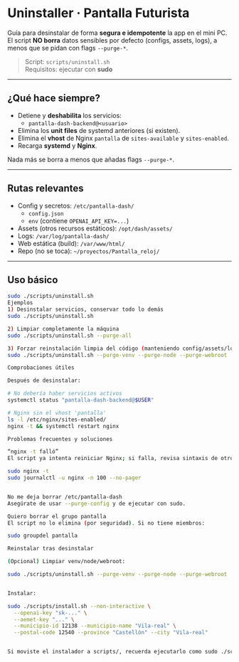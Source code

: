 # Uninstaller · Pantalla Futurista

Guía para desinstalar de forma **segura e idempotente** la app en el mini PC.
El script **NO borra** datos sensibles por defecto (configs, assets, logs), a menos que se pidan con flags `--purge-*`.

> Script: `scripts/uninstall.sh`  
> Requisitos: ejecutar con **sudo**

---

## ¿Qué hace siempre?

- Detiene y **deshabilita** los servicios:
  - `pantalla-dash-backend@<usuario>`
- Elimina los **unit files** de systemd anteriores (si existen).
- Elimina el **vhost** de Nginx `pantalla` de `sites-available` y `sites-enabled`.
- Recarga **systemd** y **Nginx**.

Nada más se borra a menos que añadas flags `--purge-*`.

---

## Rutas relevantes

- Config y secretos: `/etc/pantalla-dash/`  
  - `config.json`
  - `env` (contiene `OPENAI_API_KEY=...`)
- Assets (otros recursos estáticos): `/opt/dash/assets/`
- Logs: `/var/log/pantalla-dash/`
- Web estática (build): `/var/www/html/`
- Repo (no se toca): `~/proyectos/Pantalla_reloj/`

---

## Uso básico

```bash
sudo ./scripts/uninstall.sh
Ejemplos
1) Desinstalar servicios, conservar todo lo demás
sudo ./scripts/uninstall.sh

2) Limpiar completamente la máquina
sudo ./scripts/uninstall.sh --purge-all

3) Forzar reinstalación limpia del código (manteniendo config/assets/logs)
sudo ./scripts/uninstall.sh --purge-venv --purge-node --purge-webroot

Comprobaciones útiles

Después de desinstalar:

# No debería haber servicios activos
systemctl status "pantalla-dash-backend@$USER"

# Nginx sin el vhost 'pantalla'
ls -l /etc/nginx/sites-enabled/
nginx -t && systemctl restart nginx

Problemas frecuentes y soluciones

“nginx -t falló”
El script ya intenta reiniciar Nginx; si falla, revisa sintaxis de otros vhosts.

sudo nginx -t
sudo journalctl -u nginx -n 100 --no-pager


No me deja borrar /etc/pantalla-dash
Asegúrate de usar --purge-config y de ejecutar con sudo.

Quiero borrar el grupo pantalla
El script no lo elimina (por seguridad). Si no tiene miembros:

sudo groupdel pantalla

Reinstalar tras desinstalar

(Opcional) Limpiar venv/node/webroot:

sudo ./scripts/uninstall.sh --purge-venv --purge-node --purge-webroot


Instalar:

sudo ./scripts/install.sh --non-interactive \
  --openai-key "sk-..." \
  --aemet-key "..." \
  --municipio-id 12138 --municipio-name "Vila-real" \
  --postal-code 12540 --province "Castellón" --city "Vila-real"


Si moviste el instalador a scripts/, recuerda ejecutarlo como sudo ./scripts/install.sh.
